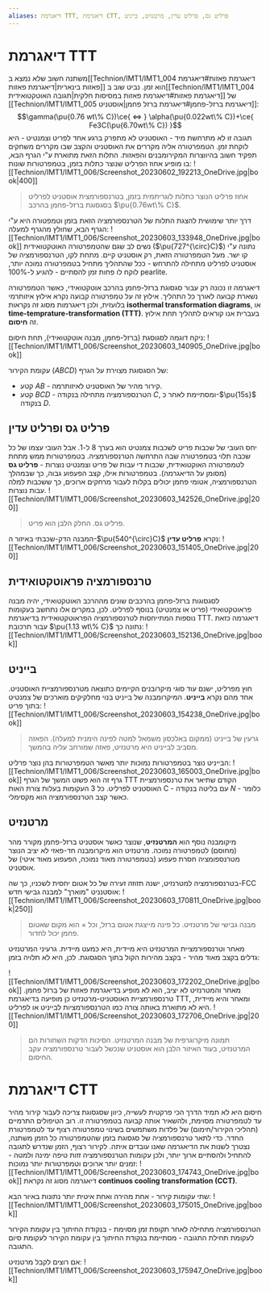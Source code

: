 ```yaml
---
aliases: דיאגרמת TTT, דיאגרמת CTT, פרליט גס, פרליט עדין, מרטנזיט, בייניט
---
```

# דיאגרמת TTT

משתנה חשוב שלא נמצא ב[[Technion/IMT1/IMT1_004 דיאגרמת פאזות#דיאגרמת פאזות בינארית|דיאגרמת פאזות]] הוא זמן. נביט שוב ב[[Technion/IMT1/IMT1_004 דיאגרמת פאזות#דיאגרמת פאזות במסיסות חלקית|תגובה האוטקטואידית]] של [[Technion/IMT1/IMT1_005 דיאגרמת ברזל-פחמן#דיאגרמת ברזל פחמן|אוסטניט]]:
$$\gamma(\pu{0.76 wt\% C})\ce{ <=> } \alpha(\pu{0.022wt\% C})+\ce{ Fe3C(\pu{6.70wt\% C}) }$$
תגובה זו לא מתרחשת מיד - האוסטניט לא מתפרק ברגע אחד לפריט וצמנטיט - היא לוקחת זמן. הטמפרטורה אליה מקררים את האוסטניט והקצב שבו מקררים משחקים תפקיד חשוב בהיווצרות המקירומבנים והפאזות. התלות הזאת מתוארת ע"י הגרף הבא, בו מופיע אחוז הפרליט שנוצר כתלות בזמן, בטמפרטורות שונות:
![[Technion/IMT1/IMT1_006/Screenshot_20230602_192213_OneDrive.jpg|book|400]]
> אחוז פרליט הנוצר כתלות לוגריתמית בזמן, בטרנספורמצית אוסטניט לפרליט בסגסוגת ברזל-פחמן בהרכב $\pu{0.76wt\% C}$.

דרך יותר שימושית להצגת התלות של הטרנספורמציה הזאת בזמן וטמפטורה היא ע"י הגרף הבא, שחולץ מהגרף למעלה:
![[Technion/IMT1/IMT1_006/Screenshot_20230603_133948_OneDrive.jpg|book]]
נשים לב שגם שהטמפרטורה האוטקטואידית ($\pu{727^{\circ}C}$) נתונה ע"י קו ישר. מעל הטמפרטורה הזאת, רק אוסטניט קיים. מתחת לקו, הטרנספורמציה של אוסטניט לפרליט מתחילה להתרחש - ככל שהתהליך מתחיל בטמפרטורה נמוכה יותר, לוקח לו פחות זמן להסתיים - להגיע ל-$100\% \text{ pearlite}$.

דיאגרמה זו נכונה רק עבור סגסוגת ברזל-פחמן בהרכב אוטקטואידי, כאשר הטמפרטורה נשארת קבועה לאורך כל התהליך. אילוץ זה על טמפרטורה קבועה נקרא אילוץ איזותרמי בלועזית, ולכן דיאגרמות מסוג זה נקראות **isothermal transformation diagrams**, או **time-temprature-transformation (TTT)**. בעברית אנו קוראים לתהליך תחת אילוץ זה **חיסום**.

ניקח דוגמה לסגוסגת (ברזל-פחמן, מבנה אוטקטואידי), תחת חיסום:
![[Technion/IMT1/IMT1_006/Screenshot_20230603_140905_OneDrive.jpg|book]]

עקומת הקירור ($ABCD$) של הסגסוגת מצוירת על הגרף:
- קטע $AB$ - קירור מהיר של האוסטניט לאיזותרמה.
- קטע $BCD$ - הטרנספורמציה מתחילה בנקודה $C$, ומסתיימת לאחר כ-$\pu{15s}$ בנקודה $D$.

## פרליט גס ופרליט עדין


יחס העובי של שכבות פריט לשכבות צמנטיט הוא בערך $8$ ל-$1$. אבל העובי עצמו של כל שכבה תלוי בטמפרטורה שבה התרחשה הטרנספורמציה. בטמפרטורות ממש מתחת לטמפרטורה האוקטואידית, שכבות די עבות של פריט וצמנטיט נוצרות - **פרליט גס** (מסומן על הדיאגרמה). בטמפרטורות אילו, קצב הפעפוע גבוה, כך שבמהלך הטרנספורמציה, אטומי פחמן יכולים בקלות לעבור מרחקים ארוכים, כך ששכבות למלה עבות נוצרות.
![[Technion/IMT1/IMT1_006/Screenshot_20230603_142526_OneDrive.jpg|200]]
> פרליט גס. החלק הלבן הוא פריט.

המבנה הדק-שכבתי באיזור ה-$\pu{540^{\circ}C}$ נקרא **פרליט עדין**:
![[Technion/IMT1/IMT1_006/Screenshot_20230603_151405_OneDrive.jpg|200]]

## טרנספורמציה פראוטקטואידית
לסגסוגות ברזל-פחמן בהרכבים שונים מההרכב האוטקטואידי, יהיה מבנה פראוטקטואידי (פריט או צמנטיט) בנוסף לפרליט. לכן, במקרים אלו נתחשב בעקומות נוספות המתייחסות לטרנספורמציה הפראוטקטואידית בדיאגרמת TTT. דיאגרמה כזאת עבור תרכובת $\pu{1.13 wt\% C}$ נתונה כך:
![[Technion/IMT1/IMT1_006/Screenshot_20230603_152136_OneDrive.jpg|book]]

## בייניט
חוץ מפרליט, ישנם עוד סוגי מיקרובנים הקיימים כתוצאה מטרנספורמציית האוסטניט. אחד מהם נקרא **בייניט**. המיקרומבנה של בייניט בנוי מחלקיקים מוארכים של צמנטיט בתוך פריט:
![[Technion/IMT1/IMT1_006/Screenshot_20230603_154238_OneDrive.jpg|book]]
> גרעין של בייניט (ממקום באלכסון משמאל למטה לפינה הימנית למעלה). הפאזה מסביב לבייניט היא מרטנזיט, פאזה שמורחב עליה בהמשך.

הבייניט נוצר בטמפרטורות נמוכות יותר מאשר הטמפרטורות בהן נוצר פרליט:
![[Technion/IMT1/IMT1_006/Screenshot_20230603_165003_OneDrive.jpg|book]]
גרף זה הוא פשוט המשך של הגרף TTT הקודם שתיאר את טרנספורמציית האוסטניט לפרליט.
כל 3 העקומות בעלות צורת האות C - עם בליטה בנקודה $N$ - כלומר כאשר קצב הטרנספורמציה הוא מקסימלי.

## מרטנזיט
מיקומבנה נוסף הוא **המרטנזיט**, שנוצר כאשר אוסטניט ברזל-פחמן מקורר מהר (מחוסם) לטמפרטורה נמוכה. מרטנזיט הוא מיקרומבנה חד-פאזי לא יציב הנוצר מטרנספומציה חסרת פעפוע (בטמפרטורה מאוד נמוכה, הפעפוע מאוד איטי) של אוסטניט.

בטרנספורמציה למטרנזיט, ישנה תזוזה זעירה של כל אטום יחסית לשכניו, כך שה-FCC אוסטנניט "מוארך" למבנה גבישי חדש:
![[Technion/IMT1/IMT1_006/Screenshot_20230603_170811_OneDrive.jpg|book|250]]
> מבנה גבישי של מרטנזיט. כל פינה מייצגת אטום ברזל, וכל $\times$ הוא מקום שאטום פחמן יכול לחדור.

מאחר וטרנספורמציית המרטנזיט היא מיידית, היא כמעט מיידית. גרעיני המרטנזיט גדלים בקצב מאוד מהיר - בקצב מהירות הקול בתוך הסגסוגת. לכן, היא לא תלויה בזמן:

![[Technion/IMT1/IMT1_006/Screenshot_20230603_172202_OneDrive.jpg|book]]
מאחר והמטרנזיט לא יציב, הוא לא מופיע בדיאגרמת פאזות של ברזל פחמן. טרנספורמציית האוסטניט-מרטנזיט כן מופיעה בדיאגרמת TTT, ומאחר והיא מיידית, היא לא מתוארת באותה צורה כמו הטרנספורמציות לבייניט או לפרליט.
![[Technion/IMT1/IMT1_006/Screenshot_20230603_172706_OneDrive.jpg|200]]
> תמונה מיקרוגרפית של מבנה המרטנזיט. הסיכות הדקות השחורות הם המרטנזיט, בעוד האיזור הלבן הוא אוסטניט שנכשל לעבור טרנספורמציה עקב החיסום.
# דיאגרמת CTT
חיסום היא לא תמיד הדרך הכי פרקטית לעשייה, כיוון שסגסוגת צריכה לעבור קירור מהיר עד לטמפרטורה מסוימת, ולהשאיר אותה קבועה בטמפרטורה זו. רוב הטיפולים התרמיים (תהליכי הקירור/חימום) של פלדות משתמשים בשינוי טמפרטורה רצוף עד לטמפרטורת החדר. כדי לתאר טרנספורמציה של סגסוגת בזמן שהטמפרטורה כל הזמן משתנה, נצטרך לשנות את הדיאגרמה שאנו עובדים איתה.
לקירור רצוף, הזמן שנדרש לתגובה להתחיל ולהסתיים ארוך יותר, ולכן עקומות הטרנספורמציה זזות טיפה ימינה ולמטה - זמנים יותר ארוכים וטמפרטורות יותר נמוכות:
![[Technion/IMT1/IMT1_006/Screenshot_20230603_174743_OneDrive.jpg|book]]
דיאגרמה מסוג זה נקראת **continuos cooling transformation (CCT)**.

שתי עקומות קירור - אחת מהירה ואחת איטית יותר נתונות באיור הבא:
![[Technion/IMT1/IMT1_006/Screenshot_20230603_175015_OneDrive.jpg|book]]

הטרנספורמציה מתחילה לאחר תקופת זמן מסוימת - בנקודת החיתוך בין עקומת הקירור לעקומת תחילת התגובה - מסתיימת בנקודת החיתוך בין עקומת הקירור לעקומת סיום התגובה.

אם רוצים לקבל מרטנזיט:
![[Technion/IMT1/IMT1_006/Screenshot_20230603_175947_OneDrive.jpg|book]]

